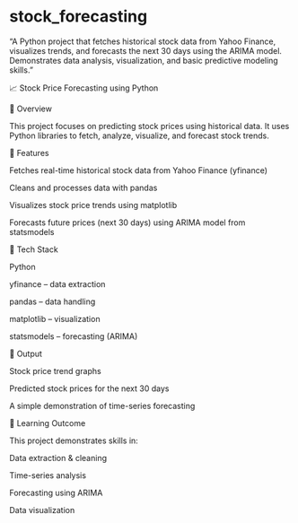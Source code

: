 # stock_forecasting
“A Python project that fetches historical stock data from Yahoo Finance, visualizes trends, and forecasts the next 30 days using the ARIMA model. Demonstrates data analysis, visualization, and basic predictive modeling skills.”


📈 Stock Price Forecasting using Python


🔹 Overview

This project focuses on predicting stock prices using historical data. It uses Python libraries to fetch, analyze, visualize, and forecast stock trends.

🔹 Features

Fetches real-time historical stock data from Yahoo Finance (yfinance)

Cleans and processes data with pandas

Visualizes stock price trends using matplotlib

Forecasts future prices (next 30 days) using ARIMA model from statsmodels

🔹 Tech Stack

Python

yfinance – data extraction

pandas – data handling

matplotlib – visualization

statsmodels – forecasting (ARIMA)

🔹 Output

Stock price trend graphs

Predicted stock prices for the next 30 days

A simple demonstration of time-series forecasting

🔹 Learning Outcome

This project demonstrates skills in:

Data extraction & cleaning

Time-series analysis

Forecasting using ARIMA

Data visualization
